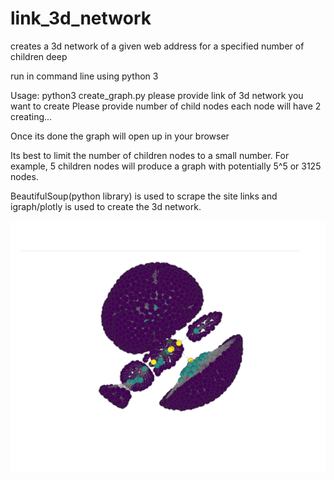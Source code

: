 # link_3d_network
creates a 3d network of a given web address for a specified number of children deep

run in command line using python 3

Usage:
python3 create_graph.py
please provide link of 3d network you want to create
<paste your site link here>
Please provide number of child nodes each node will have
2
creating...

Once its done the graph will open up in your browser

Its best to limit the number of children nodes to a small number.
For example, 5 children nodes will produce a graph with potentially 5^5 or 3125 nodes.

BeautifulSoup(python library) is used to scrape the site links and igraph/plotly is used to create the 3d network.

![Alt text](https://github.com/JJ505/link_3d_network/blob/master/3d%20network%20image.png "example 3d network created using create_graph")
